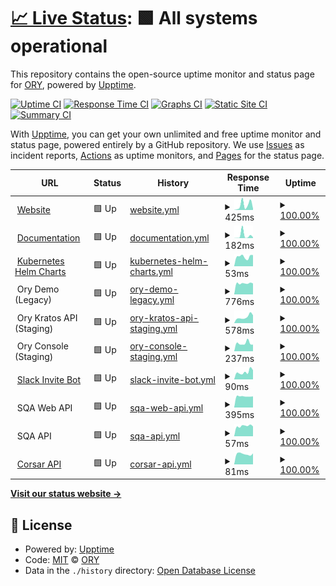 # [📈 Live Status](https://status.ory.sh): <!--live status--> **🟩 All systems operational**

This repository contains the open-source uptime monitor and status page for [ORY](http://www.ory.sh/), powered by [Upptime](https://github.com/upptime/upptime).

[![Uptime CI](https://github.com/koj-co/upptime/workflows/Uptime%20CI/badge.svg)](https://github.com/koj-co/upptime/actions?query=workflow%3A%22Uptime+CI%22)
[![Response Time CI](https://github.com/koj-co/upptime/workflows/Response%20Time%20CI/badge.svg)](https://github.com/koj-co/upptime/actions?query=workflow%3A%22Response+Time+CI%22)
[![Graphs CI](https://github.com/koj-co/upptime/workflows/Graphs%20CI/badge.svg)](https://github.com/koj-co/upptime/actions?query=workflow%3A%22Graphs+CI%22)
[![Static Site CI](https://github.com/koj-co/upptime/workflows/Static%20Site%20CI/badge.svg)](https://github.com/koj-co/upptime/actions?query=workflow%3A%22Static+Site+CI%22)
[![Summary CI](https://github.com/koj-co/upptime/workflows/Summary%20CI/badge.svg)](https://github.com/koj-co/upptime/actions?query=workflow%3A%22Summary+CI%22)

With [Upptime](https://upptime.js.org), you can get your own unlimited and free uptime monitor and status page, powered entirely by a GitHub repository. We use [Issues](https://github.com/ory/status/issues) as incident reports, [Actions](https://github.com/ory/status/actions) as uptime monitors, and [Pages](https://status.ory.sh) for the status page.

<!--start: status pages-->
<!-- This summary is generated by Upptime (https://github.com/upptime/upptime) -->
<!-- Do not edit this manually, your changes will be overwritten -->
<!-- prettier-ignore -->
| URL | Status | History | Response Time | Uptime |
| --- | ------ | ------- | ------------- | ------ |
| <img alt="" src="https://favicons.githubusercontent.com/www.ory.sh" height="13"> [Website](https://www.ory.sh) | 🟩 Up | [website.yml](https://github.com/ory/status/commits/HEAD/history/website.yml) | <details><summary><img alt="Response time graph" src="./graphs/website/response-time-week.png" height="20"> 425ms</summary><br><a href="https://status.ory.sh/history/website"><img alt="Response time 579" src="https://img.shields.io/endpoint?url=https%3A%2F%2Fraw.githubusercontent.com%2Fory%2Fstatus%2FHEAD%2Fapi%2Fwebsite%2Fresponse-time.json"></a><br><a href="https://status.ory.sh/history/website"><img alt="24-hour response time 772" src="https://img.shields.io/endpoint?url=https%3A%2F%2Fraw.githubusercontent.com%2Fory%2Fstatus%2FHEAD%2Fapi%2Fwebsite%2Fresponse-time-day.json"></a><br><a href="https://status.ory.sh/history/website"><img alt="7-day response time 425" src="https://img.shields.io/endpoint?url=https%3A%2F%2Fraw.githubusercontent.com%2Fory%2Fstatus%2FHEAD%2Fapi%2Fwebsite%2Fresponse-time-week.json"></a><br><a href="https://status.ory.sh/history/website"><img alt="30-day response time 506" src="https://img.shields.io/endpoint?url=https%3A%2F%2Fraw.githubusercontent.com%2Fory%2Fstatus%2FHEAD%2Fapi%2Fwebsite%2Fresponse-time-month.json"></a><br><a href="https://status.ory.sh/history/website"><img alt="1-year response time 579" src="https://img.shields.io/endpoint?url=https%3A%2F%2Fraw.githubusercontent.com%2Fory%2Fstatus%2FHEAD%2Fapi%2Fwebsite%2Fresponse-time-year.json"></a></details> | <details><summary><a href="https://status.ory.sh/history/website">100.00%</a></summary><a href="https://status.ory.sh/history/website"><img alt="All-time uptime 100.00%" src="https://img.shields.io/endpoint?url=https%3A%2F%2Fraw.githubusercontent.com%2Fory%2Fstatus%2FHEAD%2Fapi%2Fwebsite%2Fuptime.json"></a><br><a href="https://status.ory.sh/history/website"><img alt="24-hour uptime 100.00%" src="https://img.shields.io/endpoint?url=https%3A%2F%2Fraw.githubusercontent.com%2Fory%2Fstatus%2FHEAD%2Fapi%2Fwebsite%2Fuptime-day.json"></a><br><a href="https://status.ory.sh/history/website"><img alt="7-day uptime 100.00%" src="https://img.shields.io/endpoint?url=https%3A%2F%2Fraw.githubusercontent.com%2Fory%2Fstatus%2FHEAD%2Fapi%2Fwebsite%2Fuptime-week.json"></a><br><a href="https://status.ory.sh/history/website"><img alt="30-day uptime 100.00%" src="https://img.shields.io/endpoint?url=https%3A%2F%2Fraw.githubusercontent.com%2Fory%2Fstatus%2FHEAD%2Fapi%2Fwebsite%2Fuptime-month.json"></a><br><a href="https://status.ory.sh/history/website"><img alt="1-year uptime 100.00%" src="https://img.shields.io/endpoint?url=https%3A%2F%2Fraw.githubusercontent.com%2Fory%2Fstatus%2FHEAD%2Fapi%2Fwebsite%2Fuptime-year.json"></a></details>
| <img alt="" src="https://favicons.githubusercontent.com/www.ory.sh" height="13"> [Documentation](https://www.ory.sh/docs) | 🟩 Up | [documentation.yml](https://github.com/ory/status/commits/HEAD/history/documentation.yml) | <details><summary><img alt="Response time graph" src="./graphs/documentation/response-time-week.png" height="20"> 182ms</summary><br><a href="https://status.ory.sh/history/documentation"><img alt="Response time 276" src="https://img.shields.io/endpoint?url=https%3A%2F%2Fraw.githubusercontent.com%2Fory%2Fstatus%2FHEAD%2Fapi%2Fdocumentation%2Fresponse-time.json"></a><br><a href="https://status.ory.sh/history/documentation"><img alt="24-hour response time 203" src="https://img.shields.io/endpoint?url=https%3A%2F%2Fraw.githubusercontent.com%2Fory%2Fstatus%2FHEAD%2Fapi%2Fdocumentation%2Fresponse-time-day.json"></a><br><a href="https://status.ory.sh/history/documentation"><img alt="7-day response time 182" src="https://img.shields.io/endpoint?url=https%3A%2F%2Fraw.githubusercontent.com%2Fory%2Fstatus%2FHEAD%2Fapi%2Fdocumentation%2Fresponse-time-week.json"></a><br><a href="https://status.ory.sh/history/documentation"><img alt="30-day response time 248" src="https://img.shields.io/endpoint?url=https%3A%2F%2Fraw.githubusercontent.com%2Fory%2Fstatus%2FHEAD%2Fapi%2Fdocumentation%2Fresponse-time-month.json"></a><br><a href="https://status.ory.sh/history/documentation"><img alt="1-year response time 276" src="https://img.shields.io/endpoint?url=https%3A%2F%2Fraw.githubusercontent.com%2Fory%2Fstatus%2FHEAD%2Fapi%2Fdocumentation%2Fresponse-time-year.json"></a></details> | <details><summary><a href="https://status.ory.sh/history/documentation">100.00%</a></summary><a href="https://status.ory.sh/history/documentation"><img alt="All-time uptime 100.00%" src="https://img.shields.io/endpoint?url=https%3A%2F%2Fraw.githubusercontent.com%2Fory%2Fstatus%2FHEAD%2Fapi%2Fdocumentation%2Fuptime.json"></a><br><a href="https://status.ory.sh/history/documentation"><img alt="24-hour uptime 100.00%" src="https://img.shields.io/endpoint?url=https%3A%2F%2Fraw.githubusercontent.com%2Fory%2Fstatus%2FHEAD%2Fapi%2Fdocumentation%2Fuptime-day.json"></a><br><a href="https://status.ory.sh/history/documentation"><img alt="7-day uptime 100.00%" src="https://img.shields.io/endpoint?url=https%3A%2F%2Fraw.githubusercontent.com%2Fory%2Fstatus%2FHEAD%2Fapi%2Fdocumentation%2Fuptime-week.json"></a><br><a href="https://status.ory.sh/history/documentation"><img alt="30-day uptime 100.00%" src="https://img.shields.io/endpoint?url=https%3A%2F%2Fraw.githubusercontent.com%2Fory%2Fstatus%2FHEAD%2Fapi%2Fdocumentation%2Fuptime-month.json"></a><br><a href="https://status.ory.sh/history/documentation"><img alt="1-year uptime 100.00%" src="https://img.shields.io/endpoint?url=https%3A%2F%2Fraw.githubusercontent.com%2Fory%2Fstatus%2FHEAD%2Fapi%2Fdocumentation%2Fuptime-year.json"></a></details>
| <img alt="" src="https://favicons.githubusercontent.com/k8s.ory.sh" height="13"> [Kubernetes Helm Charts](http://k8s.ory.sh/helm/) | 🟩 Up | [kubernetes-helm-charts.yml](https://github.com/ory/status/commits/HEAD/history/kubernetes-helm-charts.yml) | <details><summary><img alt="Response time graph" src="./graphs/kubernetes-helm-charts/response-time-week.png" height="20"> 53ms</summary><br><a href="https://status.ory.sh/history/kubernetes-helm-charts"><img alt="Response time 83" src="https://img.shields.io/endpoint?url=https%3A%2F%2Fraw.githubusercontent.com%2Fory%2Fstatus%2FHEAD%2Fapi%2Fkubernetes-helm-charts%2Fresponse-time.json"></a><br><a href="https://status.ory.sh/history/kubernetes-helm-charts"><img alt="24-hour response time 57" src="https://img.shields.io/endpoint?url=https%3A%2F%2Fraw.githubusercontent.com%2Fory%2Fstatus%2FHEAD%2Fapi%2Fkubernetes-helm-charts%2Fresponse-time-day.json"></a><br><a href="https://status.ory.sh/history/kubernetes-helm-charts"><img alt="7-day response time 53" src="https://img.shields.io/endpoint?url=https%3A%2F%2Fraw.githubusercontent.com%2Fory%2Fstatus%2FHEAD%2Fapi%2Fkubernetes-helm-charts%2Fresponse-time-week.json"></a><br><a href="https://status.ory.sh/history/kubernetes-helm-charts"><img alt="30-day response time 86" src="https://img.shields.io/endpoint?url=https%3A%2F%2Fraw.githubusercontent.com%2Fory%2Fstatus%2FHEAD%2Fapi%2Fkubernetes-helm-charts%2Fresponse-time-month.json"></a><br><a href="https://status.ory.sh/history/kubernetes-helm-charts"><img alt="1-year response time 83" src="https://img.shields.io/endpoint?url=https%3A%2F%2Fraw.githubusercontent.com%2Fory%2Fstatus%2FHEAD%2Fapi%2Fkubernetes-helm-charts%2Fresponse-time-year.json"></a></details> | <details><summary><a href="https://status.ory.sh/history/kubernetes-helm-charts">100.00%</a></summary><a href="https://status.ory.sh/history/kubernetes-helm-charts"><img alt="All-time uptime 100.00%" src="https://img.shields.io/endpoint?url=https%3A%2F%2Fraw.githubusercontent.com%2Fory%2Fstatus%2FHEAD%2Fapi%2Fkubernetes-helm-charts%2Fuptime.json"></a><br><a href="https://status.ory.sh/history/kubernetes-helm-charts"><img alt="24-hour uptime 100.00%" src="https://img.shields.io/endpoint?url=https%3A%2F%2Fraw.githubusercontent.com%2Fory%2Fstatus%2FHEAD%2Fapi%2Fkubernetes-helm-charts%2Fuptime-day.json"></a><br><a href="https://status.ory.sh/history/kubernetes-helm-charts"><img alt="7-day uptime 100.00%" src="https://img.shields.io/endpoint?url=https%3A%2F%2Fraw.githubusercontent.com%2Fory%2Fstatus%2FHEAD%2Fapi%2Fkubernetes-helm-charts%2Fuptime-week.json"></a><br><a href="https://status.ory.sh/history/kubernetes-helm-charts"><img alt="30-day uptime 100.00%" src="https://img.shields.io/endpoint?url=https%3A%2F%2Fraw.githubusercontent.com%2Fory%2Fstatus%2FHEAD%2Fapi%2Fkubernetes-helm-charts%2Fuptime-month.json"></a><br><a href="https://status.ory.sh/history/kubernetes-helm-charts"><img alt="1-year uptime 100.00%" src="https://img.shields.io/endpoint?url=https%3A%2F%2Fraw.githubusercontent.com%2Fory%2Fstatus%2FHEAD%2Fapi%2Fkubernetes-helm-charts%2Fuptime-year.json"></a></details>
| <img alt="" src="https://favicons.githubusercontent.com/null" height="13"> Ory Demo (Legacy) | 🟩 Up | [ory-demo-legacy.yml](https://github.com/ory/status/commits/HEAD/history/ory-demo-legacy.yml) | <details><summary><img alt="Response time graph" src="./graphs/ory-demo-legacy/response-time-week.png" height="20"> 776ms</summary><br><a href="https://status.ory.sh/history/ory-demo-legacy"><img alt="Response time 786" src="https://img.shields.io/endpoint?url=https%3A%2F%2Fraw.githubusercontent.com%2Fory%2Fstatus%2FHEAD%2Fapi%2Fory-demo-legacy%2Fresponse-time.json"></a><br><a href="https://status.ory.sh/history/ory-demo-legacy"><img alt="24-hour response time 801" src="https://img.shields.io/endpoint?url=https%3A%2F%2Fraw.githubusercontent.com%2Fory%2Fstatus%2FHEAD%2Fapi%2Fory-demo-legacy%2Fresponse-time-day.json"></a><br><a href="https://status.ory.sh/history/ory-demo-legacy"><img alt="7-day response time 776" src="https://img.shields.io/endpoint?url=https%3A%2F%2Fraw.githubusercontent.com%2Fory%2Fstatus%2FHEAD%2Fapi%2Fory-demo-legacy%2Fresponse-time-week.json"></a><br><a href="https://status.ory.sh/history/ory-demo-legacy"><img alt="30-day response time 786" src="https://img.shields.io/endpoint?url=https%3A%2F%2Fraw.githubusercontent.com%2Fory%2Fstatus%2FHEAD%2Fapi%2Fory-demo-legacy%2Fresponse-time-month.json"></a><br><a href="https://status.ory.sh/history/ory-demo-legacy"><img alt="1-year response time 786" src="https://img.shields.io/endpoint?url=https%3A%2F%2Fraw.githubusercontent.com%2Fory%2Fstatus%2FHEAD%2Fapi%2Fory-demo-legacy%2Fresponse-time-year.json"></a></details> | <details><summary><a href="https://status.ory.sh/history/ory-demo-legacy">100.00%</a></summary><a href="https://status.ory.sh/history/ory-demo-legacy"><img alt="All-time uptime 100.00%" src="https://img.shields.io/endpoint?url=https%3A%2F%2Fraw.githubusercontent.com%2Fory%2Fstatus%2FHEAD%2Fapi%2Fory-demo-legacy%2Fuptime.json"></a><br><a href="https://status.ory.sh/history/ory-demo-legacy"><img alt="24-hour uptime 100.00%" src="https://img.shields.io/endpoint?url=https%3A%2F%2Fraw.githubusercontent.com%2Fory%2Fstatus%2FHEAD%2Fapi%2Fory-demo-legacy%2Fuptime-day.json"></a><br><a href="https://status.ory.sh/history/ory-demo-legacy"><img alt="7-day uptime 100.00%" src="https://img.shields.io/endpoint?url=https%3A%2F%2Fraw.githubusercontent.com%2Fory%2Fstatus%2FHEAD%2Fapi%2Fory-demo-legacy%2Fuptime-week.json"></a><br><a href="https://status.ory.sh/history/ory-demo-legacy"><img alt="30-day uptime 100.00%" src="https://img.shields.io/endpoint?url=https%3A%2F%2Fraw.githubusercontent.com%2Fory%2Fstatus%2FHEAD%2Fapi%2Fory-demo-legacy%2Fuptime-month.json"></a><br><a href="https://status.ory.sh/history/ory-demo-legacy"><img alt="1-year uptime 100.00%" src="https://img.shields.io/endpoint?url=https%3A%2F%2Fraw.githubusercontent.com%2Fory%2Fstatus%2FHEAD%2Fapi%2Fory-demo-legacy%2Fuptime-year.json"></a></details>
| <img alt="" src="https://favicons.githubusercontent.com/null" height="13"> Ory Kratos API (Staging) | 🟩 Up | [ory-kratos-api-staging.yml](https://github.com/ory/status/commits/HEAD/history/ory-kratos-api-staging.yml) | <details><summary><img alt="Response time graph" src="./graphs/ory-kratos-api-staging/response-time-week.png" height="20"> 578ms</summary><br><a href="https://status.ory.sh/history/ory-kratos-api-staging"><img alt="Response time 661" src="https://img.shields.io/endpoint?url=https%3A%2F%2Fraw.githubusercontent.com%2Fory%2Fstatus%2FHEAD%2Fapi%2Fory-kratos-api-staging%2Fresponse-time.json"></a><br><a href="https://status.ory.sh/history/ory-kratos-api-staging"><img alt="24-hour response time 398" src="https://img.shields.io/endpoint?url=https%3A%2F%2Fraw.githubusercontent.com%2Fory%2Fstatus%2FHEAD%2Fapi%2Fory-kratos-api-staging%2Fresponse-time-day.json"></a><br><a href="https://status.ory.sh/history/ory-kratos-api-staging"><img alt="7-day response time 578" src="https://img.shields.io/endpoint?url=https%3A%2F%2Fraw.githubusercontent.com%2Fory%2Fstatus%2FHEAD%2Fapi%2Fory-kratos-api-staging%2Fresponse-time-week.json"></a><br><a href="https://status.ory.sh/history/ory-kratos-api-staging"><img alt="30-day response time 661" src="https://img.shields.io/endpoint?url=https%3A%2F%2Fraw.githubusercontent.com%2Fory%2Fstatus%2FHEAD%2Fapi%2Fory-kratos-api-staging%2Fresponse-time-month.json"></a><br><a href="https://status.ory.sh/history/ory-kratos-api-staging"><img alt="1-year response time 661" src="https://img.shields.io/endpoint?url=https%3A%2F%2Fraw.githubusercontent.com%2Fory%2Fstatus%2FHEAD%2Fapi%2Fory-kratos-api-staging%2Fresponse-time-year.json"></a></details> | <details><summary><a href="https://status.ory.sh/history/ory-kratos-api-staging">100.00%</a></summary><a href="https://status.ory.sh/history/ory-kratos-api-staging"><img alt="All-time uptime 100.00%" src="https://img.shields.io/endpoint?url=https%3A%2F%2Fraw.githubusercontent.com%2Fory%2Fstatus%2FHEAD%2Fapi%2Fory-kratos-api-staging%2Fuptime.json"></a><br><a href="https://status.ory.sh/history/ory-kratos-api-staging"><img alt="24-hour uptime 100.00%" src="https://img.shields.io/endpoint?url=https%3A%2F%2Fraw.githubusercontent.com%2Fory%2Fstatus%2FHEAD%2Fapi%2Fory-kratos-api-staging%2Fuptime-day.json"></a><br><a href="https://status.ory.sh/history/ory-kratos-api-staging"><img alt="7-day uptime 100.00%" src="https://img.shields.io/endpoint?url=https%3A%2F%2Fraw.githubusercontent.com%2Fory%2Fstatus%2FHEAD%2Fapi%2Fory-kratos-api-staging%2Fuptime-week.json"></a><br><a href="https://status.ory.sh/history/ory-kratos-api-staging"><img alt="30-day uptime 100.00%" src="https://img.shields.io/endpoint?url=https%3A%2F%2Fraw.githubusercontent.com%2Fory%2Fstatus%2FHEAD%2Fapi%2Fory-kratos-api-staging%2Fuptime-month.json"></a><br><a href="https://status.ory.sh/history/ory-kratos-api-staging"><img alt="1-year uptime 100.00%" src="https://img.shields.io/endpoint?url=https%3A%2F%2Fraw.githubusercontent.com%2Fory%2Fstatus%2FHEAD%2Fapi%2Fory-kratos-api-staging%2Fuptime-year.json"></a></details>
| <img alt="" src="https://favicons.githubusercontent.com/null" height="13"> Ory Console (Staging) | 🟩 Up | [ory-console-staging.yml](https://github.com/ory/status/commits/HEAD/history/ory-console-staging.yml) | <details><summary><img alt="Response time graph" src="./graphs/ory-console-staging/response-time-week.png" height="20"> 237ms</summary><br><a href="https://status.ory.sh/history/ory-console-staging"><img alt="Response time 222" src="https://img.shields.io/endpoint?url=https%3A%2F%2Fraw.githubusercontent.com%2Fory%2Fstatus%2FHEAD%2Fapi%2Fory-console-staging%2Fresponse-time.json"></a><br><a href="https://status.ory.sh/history/ory-console-staging"><img alt="24-hour response time 185" src="https://img.shields.io/endpoint?url=https%3A%2F%2Fraw.githubusercontent.com%2Fory%2Fstatus%2FHEAD%2Fapi%2Fory-console-staging%2Fresponse-time-day.json"></a><br><a href="https://status.ory.sh/history/ory-console-staging"><img alt="7-day response time 237" src="https://img.shields.io/endpoint?url=https%3A%2F%2Fraw.githubusercontent.com%2Fory%2Fstatus%2FHEAD%2Fapi%2Fory-console-staging%2Fresponse-time-week.json"></a><br><a href="https://status.ory.sh/history/ory-console-staging"><img alt="30-day response time 222" src="https://img.shields.io/endpoint?url=https%3A%2F%2Fraw.githubusercontent.com%2Fory%2Fstatus%2FHEAD%2Fapi%2Fory-console-staging%2Fresponse-time-month.json"></a><br><a href="https://status.ory.sh/history/ory-console-staging"><img alt="1-year response time 222" src="https://img.shields.io/endpoint?url=https%3A%2F%2Fraw.githubusercontent.com%2Fory%2Fstatus%2FHEAD%2Fapi%2Fory-console-staging%2Fresponse-time-year.json"></a></details> | <details><summary><a href="https://status.ory.sh/history/ory-console-staging">100.00%</a></summary><a href="https://status.ory.sh/history/ory-console-staging"><img alt="All-time uptime 52.21%" src="https://img.shields.io/endpoint?url=https%3A%2F%2Fraw.githubusercontent.com%2Fory%2Fstatus%2FHEAD%2Fapi%2Fory-console-staging%2Fuptime.json"></a><br><a href="https://status.ory.sh/history/ory-console-staging"><img alt="24-hour uptime 100.00%" src="https://img.shields.io/endpoint?url=https%3A%2F%2Fraw.githubusercontent.com%2Fory%2Fstatus%2FHEAD%2Fapi%2Fory-console-staging%2Fuptime-day.json"></a><br><a href="https://status.ory.sh/history/ory-console-staging"><img alt="7-day uptime 100.00%" src="https://img.shields.io/endpoint?url=https%3A%2F%2Fraw.githubusercontent.com%2Fory%2Fstatus%2FHEAD%2Fapi%2Fory-console-staging%2Fuptime-week.json"></a><br><a href="https://status.ory.sh/history/ory-console-staging"><img alt="30-day uptime 52.21%" src="https://img.shields.io/endpoint?url=https%3A%2F%2Fraw.githubusercontent.com%2Fory%2Fstatus%2FHEAD%2Fapi%2Fory-console-staging%2Fuptime-month.json"></a><br><a href="https://status.ory.sh/history/ory-console-staging"><img alt="1-year uptime 52.21%" src="https://img.shields.io/endpoint?url=https%3A%2F%2Fraw.githubusercontent.com%2Fory%2Fstatus%2FHEAD%2Fapi%2Fory-console-staging%2Fuptime-year.json"></a></details>
| <img alt="" src="https://favicons.githubusercontent.com/slack.ory.sh" height="13"> [Slack Invite Bot](https://slack.ory.sh/) | 🟩 Up | [slack-invite-bot.yml](https://github.com/ory/status/commits/HEAD/history/slack-invite-bot.yml) | <details><summary><img alt="Response time graph" src="./graphs/slack-invite-bot/response-time-week.png" height="20"> 90ms</summary><br><a href="https://status.ory.sh/history/slack-invite-bot"><img alt="Response time 118" src="https://img.shields.io/endpoint?url=https%3A%2F%2Fraw.githubusercontent.com%2Fory%2Fstatus%2FHEAD%2Fapi%2Fslack-invite-bot%2Fresponse-time.json"></a><br><a href="https://status.ory.sh/history/slack-invite-bot"><img alt="24-hour response time 67" src="https://img.shields.io/endpoint?url=https%3A%2F%2Fraw.githubusercontent.com%2Fory%2Fstatus%2FHEAD%2Fapi%2Fslack-invite-bot%2Fresponse-time-day.json"></a><br><a href="https://status.ory.sh/history/slack-invite-bot"><img alt="7-day response time 90" src="https://img.shields.io/endpoint?url=https%3A%2F%2Fraw.githubusercontent.com%2Fory%2Fstatus%2FHEAD%2Fapi%2Fslack-invite-bot%2Fresponse-time-week.json"></a><br><a href="https://status.ory.sh/history/slack-invite-bot"><img alt="30-day response time 113" src="https://img.shields.io/endpoint?url=https%3A%2F%2Fraw.githubusercontent.com%2Fory%2Fstatus%2FHEAD%2Fapi%2Fslack-invite-bot%2Fresponse-time-month.json"></a><br><a href="https://status.ory.sh/history/slack-invite-bot"><img alt="1-year response time 118" src="https://img.shields.io/endpoint?url=https%3A%2F%2Fraw.githubusercontent.com%2Fory%2Fstatus%2FHEAD%2Fapi%2Fslack-invite-bot%2Fresponse-time-year.json"></a></details> | <details><summary><a href="https://status.ory.sh/history/slack-invite-bot">100.00%</a></summary><a href="https://status.ory.sh/history/slack-invite-bot"><img alt="All-time uptime 100.00%" src="https://img.shields.io/endpoint?url=https%3A%2F%2Fraw.githubusercontent.com%2Fory%2Fstatus%2FHEAD%2Fapi%2Fslack-invite-bot%2Fuptime.json"></a><br><a href="https://status.ory.sh/history/slack-invite-bot"><img alt="24-hour uptime 100.00%" src="https://img.shields.io/endpoint?url=https%3A%2F%2Fraw.githubusercontent.com%2Fory%2Fstatus%2FHEAD%2Fapi%2Fslack-invite-bot%2Fuptime-day.json"></a><br><a href="https://status.ory.sh/history/slack-invite-bot"><img alt="7-day uptime 100.00%" src="https://img.shields.io/endpoint?url=https%3A%2F%2Fraw.githubusercontent.com%2Fory%2Fstatus%2FHEAD%2Fapi%2Fslack-invite-bot%2Fuptime-week.json"></a><br><a href="https://status.ory.sh/history/slack-invite-bot"><img alt="30-day uptime 100.00%" src="https://img.shields.io/endpoint?url=https%3A%2F%2Fraw.githubusercontent.com%2Fory%2Fstatus%2FHEAD%2Fapi%2Fslack-invite-bot%2Fuptime-month.json"></a><br><a href="https://status.ory.sh/history/slack-invite-bot"><img alt="1-year uptime 100.00%" src="https://img.shields.io/endpoint?url=https%3A%2F%2Fraw.githubusercontent.com%2Fory%2Fstatus%2FHEAD%2Fapi%2Fslack-invite-bot%2Fuptime-year.json"></a></details>
| <img alt="" src="https://favicons.githubusercontent.com/null" height="13"> SQA Web API | 🟩 Up | [sqa-web-api.yml](https://github.com/ory/status/commits/HEAD/history/sqa-web-api.yml) | <details><summary><img alt="Response time graph" src="./graphs/sqa-web-api/response-time-week.png" height="20"> 395ms</summary><br><a href="https://status.ory.sh/history/sqa-web-api"><img alt="Response time 450" src="https://img.shields.io/endpoint?url=https%3A%2F%2Fraw.githubusercontent.com%2Fory%2Fstatus%2FHEAD%2Fapi%2Fsqa-web-api%2Fresponse-time.json"></a><br><a href="https://status.ory.sh/history/sqa-web-api"><img alt="24-hour response time 417" src="https://img.shields.io/endpoint?url=https%3A%2F%2Fraw.githubusercontent.com%2Fory%2Fstatus%2FHEAD%2Fapi%2Fsqa-web-api%2Fresponse-time-day.json"></a><br><a href="https://status.ory.sh/history/sqa-web-api"><img alt="7-day response time 395" src="https://img.shields.io/endpoint?url=https%3A%2F%2Fraw.githubusercontent.com%2Fory%2Fstatus%2FHEAD%2Fapi%2Fsqa-web-api%2Fresponse-time-week.json"></a><br><a href="https://status.ory.sh/history/sqa-web-api"><img alt="30-day response time 453" src="https://img.shields.io/endpoint?url=https%3A%2F%2Fraw.githubusercontent.com%2Fory%2Fstatus%2FHEAD%2Fapi%2Fsqa-web-api%2Fresponse-time-month.json"></a><br><a href="https://status.ory.sh/history/sqa-web-api"><img alt="1-year response time 450" src="https://img.shields.io/endpoint?url=https%3A%2F%2Fraw.githubusercontent.com%2Fory%2Fstatus%2FHEAD%2Fapi%2Fsqa-web-api%2Fresponse-time-year.json"></a></details> | <details><summary><a href="https://status.ory.sh/history/sqa-web-api">100.00%</a></summary><a href="https://status.ory.sh/history/sqa-web-api"><img alt="All-time uptime 95.29%" src="https://img.shields.io/endpoint?url=https%3A%2F%2Fraw.githubusercontent.com%2Fory%2Fstatus%2FHEAD%2Fapi%2Fsqa-web-api%2Fuptime.json"></a><br><a href="https://status.ory.sh/history/sqa-web-api"><img alt="24-hour uptime 100.00%" src="https://img.shields.io/endpoint?url=https%3A%2F%2Fraw.githubusercontent.com%2Fory%2Fstatus%2FHEAD%2Fapi%2Fsqa-web-api%2Fuptime-day.json"></a><br><a href="https://status.ory.sh/history/sqa-web-api"><img alt="7-day uptime 100.00%" src="https://img.shields.io/endpoint?url=https%3A%2F%2Fraw.githubusercontent.com%2Fory%2Fstatus%2FHEAD%2Fapi%2Fsqa-web-api%2Fuptime-week.json"></a><br><a href="https://status.ory.sh/history/sqa-web-api"><img alt="30-day uptime 89.07%" src="https://img.shields.io/endpoint?url=https%3A%2F%2Fraw.githubusercontent.com%2Fory%2Fstatus%2FHEAD%2Fapi%2Fsqa-web-api%2Fuptime-month.json"></a><br><a href="https://status.ory.sh/history/sqa-web-api"><img alt="1-year uptime 95.29%" src="https://img.shields.io/endpoint?url=https%3A%2F%2Fraw.githubusercontent.com%2Fory%2Fstatus%2FHEAD%2Fapi%2Fsqa-web-api%2Fuptime-year.json"></a></details>
| <img alt="" src="https://favicons.githubusercontent.com/null" height="13"> SQA API | 🟩 Up | [sqa-api.yml](https://github.com/ory/status/commits/HEAD/history/sqa-api.yml) | <details><summary><img alt="Response time graph" src="./graphs/sqa-api/response-time-week.png" height="20"> 57ms</summary><br><a href="https://status.ory.sh/history/sqa-api"><img alt="Response time 94" src="https://img.shields.io/endpoint?url=https%3A%2F%2Fraw.githubusercontent.com%2Fory%2Fstatus%2FHEAD%2Fapi%2Fsqa-api%2Fresponse-time.json"></a><br><a href="https://status.ory.sh/history/sqa-api"><img alt="24-hour response time 59" src="https://img.shields.io/endpoint?url=https%3A%2F%2Fraw.githubusercontent.com%2Fory%2Fstatus%2FHEAD%2Fapi%2Fsqa-api%2Fresponse-time-day.json"></a><br><a href="https://status.ory.sh/history/sqa-api"><img alt="7-day response time 57" src="https://img.shields.io/endpoint?url=https%3A%2F%2Fraw.githubusercontent.com%2Fory%2Fstatus%2FHEAD%2Fapi%2Fsqa-api%2Fresponse-time-week.json"></a><br><a href="https://status.ory.sh/history/sqa-api"><img alt="30-day response time 83" src="https://img.shields.io/endpoint?url=https%3A%2F%2Fraw.githubusercontent.com%2Fory%2Fstatus%2FHEAD%2Fapi%2Fsqa-api%2Fresponse-time-month.json"></a><br><a href="https://status.ory.sh/history/sqa-api"><img alt="1-year response time 94" src="https://img.shields.io/endpoint?url=https%3A%2F%2Fraw.githubusercontent.com%2Fory%2Fstatus%2FHEAD%2Fapi%2Fsqa-api%2Fresponse-time-year.json"></a></details> | <details><summary><a href="https://status.ory.sh/history/sqa-api">100.00%</a></summary><a href="https://status.ory.sh/history/sqa-api"><img alt="All-time uptime 100.00%" src="https://img.shields.io/endpoint?url=https%3A%2F%2Fraw.githubusercontent.com%2Fory%2Fstatus%2FHEAD%2Fapi%2Fsqa-api%2Fuptime.json"></a><br><a href="https://status.ory.sh/history/sqa-api"><img alt="24-hour uptime 100.00%" src="https://img.shields.io/endpoint?url=https%3A%2F%2Fraw.githubusercontent.com%2Fory%2Fstatus%2FHEAD%2Fapi%2Fsqa-api%2Fuptime-day.json"></a><br><a href="https://status.ory.sh/history/sqa-api"><img alt="7-day uptime 100.00%" src="https://img.shields.io/endpoint?url=https%3A%2F%2Fraw.githubusercontent.com%2Fory%2Fstatus%2FHEAD%2Fapi%2Fsqa-api%2Fuptime-week.json"></a><br><a href="https://status.ory.sh/history/sqa-api"><img alt="30-day uptime 100.00%" src="https://img.shields.io/endpoint?url=https%3A%2F%2Fraw.githubusercontent.com%2Fory%2Fstatus%2FHEAD%2Fapi%2Fsqa-api%2Fuptime-month.json"></a><br><a href="https://status.ory.sh/history/sqa-api"><img alt="1-year uptime 100.00%" src="https://img.shields.io/endpoint?url=https%3A%2F%2Fraw.githubusercontent.com%2Fory%2Fstatus%2FHEAD%2Fapi%2Fsqa-api%2Fuptime-year.json"></a></details>
| <img alt="" src="https://favicons.githubusercontent.com/corsar.ory.sh" height="13"> [Corsar API](https://corsar.ory.sh/orgs/ory/repos?__host=api.github.com&__proto=https&per_page=10&page=1) | 🟩 Up | [corsar-api.yml](https://github.com/ory/status/commits/HEAD/history/corsar-api.yml) | <details><summary><img alt="Response time graph" src="./graphs/corsar-api/response-time-week.png" height="20"> 81ms</summary><br><a href="https://status.ory.sh/history/corsar-api"><img alt="Response time 143" src="https://img.shields.io/endpoint?url=https%3A%2F%2Fraw.githubusercontent.com%2Fory%2Fstatus%2FHEAD%2Fapi%2Fcorsar-api%2Fresponse-time.json"></a><br><a href="https://status.ory.sh/history/corsar-api"><img alt="24-hour response time 78" src="https://img.shields.io/endpoint?url=https%3A%2F%2Fraw.githubusercontent.com%2Fory%2Fstatus%2FHEAD%2Fapi%2Fcorsar-api%2Fresponse-time-day.json"></a><br><a href="https://status.ory.sh/history/corsar-api"><img alt="7-day response time 81" src="https://img.shields.io/endpoint?url=https%3A%2F%2Fraw.githubusercontent.com%2Fory%2Fstatus%2FHEAD%2Fapi%2Fcorsar-api%2Fresponse-time-week.json"></a><br><a href="https://status.ory.sh/history/corsar-api"><img alt="30-day response time 123" src="https://img.shields.io/endpoint?url=https%3A%2F%2Fraw.githubusercontent.com%2Fory%2Fstatus%2FHEAD%2Fapi%2Fcorsar-api%2Fresponse-time-month.json"></a><br><a href="https://status.ory.sh/history/corsar-api"><img alt="1-year response time 143" src="https://img.shields.io/endpoint?url=https%3A%2F%2Fraw.githubusercontent.com%2Fory%2Fstatus%2FHEAD%2Fapi%2Fcorsar-api%2Fresponse-time-year.json"></a></details> | <details><summary><a href="https://status.ory.sh/history/corsar-api">100.00%</a></summary><a href="https://status.ory.sh/history/corsar-api"><img alt="All-time uptime 100.00%" src="https://img.shields.io/endpoint?url=https%3A%2F%2Fraw.githubusercontent.com%2Fory%2Fstatus%2FHEAD%2Fapi%2Fcorsar-api%2Fuptime.json"></a><br><a href="https://status.ory.sh/history/corsar-api"><img alt="24-hour uptime 100.00%" src="https://img.shields.io/endpoint?url=https%3A%2F%2Fraw.githubusercontent.com%2Fory%2Fstatus%2FHEAD%2Fapi%2Fcorsar-api%2Fuptime-day.json"></a><br><a href="https://status.ory.sh/history/corsar-api"><img alt="7-day uptime 100.00%" src="https://img.shields.io/endpoint?url=https%3A%2F%2Fraw.githubusercontent.com%2Fory%2Fstatus%2FHEAD%2Fapi%2Fcorsar-api%2Fuptime-week.json"></a><br><a href="https://status.ory.sh/history/corsar-api"><img alt="30-day uptime 100.00%" src="https://img.shields.io/endpoint?url=https%3A%2F%2Fraw.githubusercontent.com%2Fory%2Fstatus%2FHEAD%2Fapi%2Fcorsar-api%2Fuptime-month.json"></a><br><a href="https://status.ory.sh/history/corsar-api"><img alt="1-year uptime 100.00%" src="https://img.shields.io/endpoint?url=https%3A%2F%2Fraw.githubusercontent.com%2Fory%2Fstatus%2FHEAD%2Fapi%2Fcorsar-api%2Fuptime-year.json"></a></details>

<!--end: status pages-->

[**Visit our status website →**](https://status.ory.sh)

## 📄 License

- Powered by: [Upptime](https://github.com/upptime/upptime)
- Code: [MIT](./LICENSE) © [ORY](http://www.ory.sh/)
- Data in the `./history` directory: [Open Database License](https://opendatacommons.org/licenses/odbl/1-0/)
